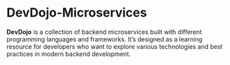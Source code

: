 # DevDojo-Microservices
**DevDojo** is a collection of backend microservices built with different programming languages and frameworks. It’s designed as a learning resource for developers who want to explore various technologies and best practices in modern backend development.
